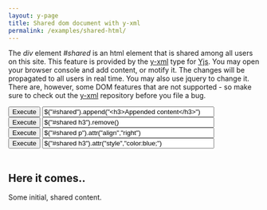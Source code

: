 ```yaml
---
layout: y-page
title: Shared dom document with y-xml
permalink: /examples/shared-html/
---
```


<script src="/bower_components/yjs/y.js"></script>

<script src="/bower_components/y-webrtc/y-webrtc.js"></script>
<script src="/bower_components/y-list/y-list.js"></script>
<script src="/bower_components/y-text/y-text.js"></script>
<script src="/bower_components/y-xml/y-xml.js"></script>
<script src="http://code.jquery.com/jquery-2.1.4.min.js"></script>

The *div* element *#shared* is an html element that is shared among all users on this site. This feature is provided by the [y-xml](https://github.com/y-js/y-xml) type for [Yjs](https://github.com/y-js/yjs). You may open your browser console and add content, or motify it. The changes will be propagated to all users in real time. You may also use jquery to change it. There are, however, some DOM features that are not supported - so make sure to check out the [y-xml](https://github.com/y-js/y-xml) repository before you file a bug.

<div class="command">
  <button type="button">Execute</button>
  <input type="text" value='$("#shared").append("<h3>Appended content</h3>")' size="40"/>
</div>
<div class="command">
  <button type="button">Execute</button>
  <input type="text" value='$("#shared h3").remove()' size="40"/>
</div>
<div class="command">
  <button type="button">Execute</button>
  <input type="text" value='$("#shared p").attr("align","right")' size="40"/>
</div>
<div class="command">
  <button type="button">Execute</button>
  <input type="text" value='$("#shared h3").attr("style","color:blue;")' size="40"/>
</div>

<script>
  var commands = document.querySelectorAll(".command");
  for(var i=0; i < commands.length; i++){
    (function(command){
      var execute = function(){
        eval(command.querySelector("input").value);
      }
      command.querySelector("button").onclick = execute
      $(command.querySelector("input")).keyup(function (e) {
        if (e.keyCode == 13) {
          execute()
        }
      })
    })(commands[i])
  }
</script>
<br>

<div id="shared">
  <h2> Here it comes.. </h2>
  <p> Some initial, shared content. </p>
</div>

<script>
  var connector = new Y.WebRTC("shared-html");
  var y = new Y(connector);
  connector.whenSynced(function(){
    window.shared = document.querySelector("#shared");
    if(y.val("dom") == null){
      // check if dom was already assigned
      y.val("dom", new Y.Xml.Element(window.shared));
    }
    for(var i=0; i<4; i++){
      if(y.val("command"+i) == null){
        y.val("command"+i, new Y.Text(commands[i].querySelector("input").value))
      }
    }
  })
  y.observe(function(events){
    for(i in events){
      if(events[i].name === "dom" && (events[i].type === "add" || events[i].type === "update")){
        // Everytime the "dom" is replaced, remove the old one from the body and but the new one there instead
        if(window.shared == null){
          window.shared = document.querySelector("#shared");
        }
        var parent = window.shared.parentElement,
            ydom = y.val("dom");

        if(ydom == null){
          return
        }
        var dom = ydom.getDom();
        window.shared.remove();
        window.shared = y.val("dom").getDom();
        var body = document.querySelector("body");
        parent.insertBefore(window.shared, null);
      }
      else if(events[i].name.substr(0,7) === "command" && (events[i].type === "add" || events[i].type === "update")){
        var command_number = events[i].name.substr(7);
        var commands = document.querySelectorAll(".command");
        y.val(events[i].name).bind(commands[command_number].querySelector("input"))
      }

    }
  })
</script>
